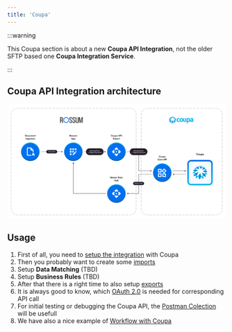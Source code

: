 ```yaml
---
title: 'Coupa'
---
```


:::warning

This Coupa section is about a new **Coupa API Integration**, not the older SFTP based one **Coupa Integration Service**.

:::


## Coupa API Integration architecture

![Coupa API Integration architecture](img/coupa-api-integration-architecture.png)

## Usage

1. First of all, you need to [setup the integration](./coupa-integration-setup.md) with Coupa
2. Then you probably want to create some [imports](./coupa-import-setup.md)
3. Setup **Data Matching** (TBD)
4. Setup **Business Rules** (TBD)
5. After that there is a right time to also setup [exports](./coupa-export-setup.md)
6. It is always good to know, which [OAuth 2.0](./coupa-oauth-scopes.md) is needed for corresponding API call
7. For initial testing or debugging the Coupa API, the [Postman Colection](./coupa-postman-collection.md) will be usefull
8. We have also a nice example of [Workflow with Coupa](./coupa-workflow-example.md)
